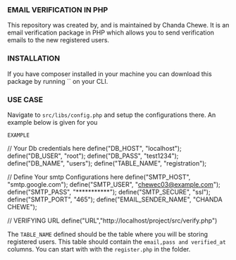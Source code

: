 ### EMAIL VERIFICATION IN PHP

This repository was created by, and is maintained by Chanda Chewe. It is an email verification package in PHP which allows you to send verification emails to the new registered users.

### INSTALLATION

If you have composer installed in your machine you can download this package by running `` on your CLI.

### USE CASE
Navigate to `src/libs/config.php` and setup the configurations there. An example below is given for you

`EXAMPLE`

// Your Db credentials here
define("DB_HOST", "localhost");
define("DB_USER", "root");
define("DB_PASS", "test1234");
define("DB_NAME", "users");
define("TABLE_NAME", "registration");

// Define Your smtp Configurations here
define("SMTP_HOST", "smtp.google.com");
define("SMTP_USER", "chewec03@example.com");
define("SMTP_PASS", "***********");
define("SMTP_SECURE", "ssl");
define("SMTP_PORT", "465");
define("EMAIL_SENDER_NAME", "CHANDA CHEWE");

// VERIFYING URL
define("URL","http://localhost/project/src/verify.php")

The `TABLE_NAME` defined should be the table where you will be storing registered users. This table should contain the `email,pass and verified_at` columns. 
You can start with with the `register.php` in the folder.   


